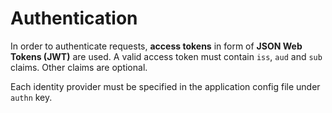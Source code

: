 # Authentication

In order to authenticate requests, **access tokens** in form of **JSON Web Tokens (JWT)** are used. A valid access token must contain `iss`, `aud` and `sub` claims. Other claims are optional.

Each identity provider must be specified in the application config file under `authn` key.
